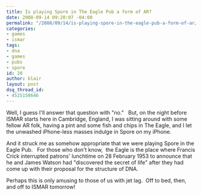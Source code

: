 ```yaml
---
title: Is playing Spore in The Eagle Pub a form of AR?
date: 2008-09-14 09:20:07 -04:00
permalink: "/2008/09/14/is-playing-spore-in-the-eagle-pub-a-form-of-ar/"
categories:
- games
- ismar
tags:
- dna
- games
- pubs
- spore
id: 20
author: blair
layout: post
dsq_thread_id:
- 4525158646
---
```


Well, I guess I'll answer that question with "no."   But, on the night before ISMAR starts here in Cambridge, England, I was sitting around with some fellow AR folk, having a pint and some fish and chips in The Eagle, and I let the unwashed iPhone-less masses indulge in Spore on my iPhone.

And it struck me as somehow appropriate that we were playing Spore in the Eagle Pub.   For those who don't know,  the Eagle is the place where Francis Crick interrupted patrons' lunchtime on 28 February 1953 to announce that he and James Watson had "discovered the secret of life" after they had come up with their proposal for the structure of DNA. 

Perhaps this is only amusing to those of us with jet lag.  Off to bed, then, and off to ISMAR tomorrow!

